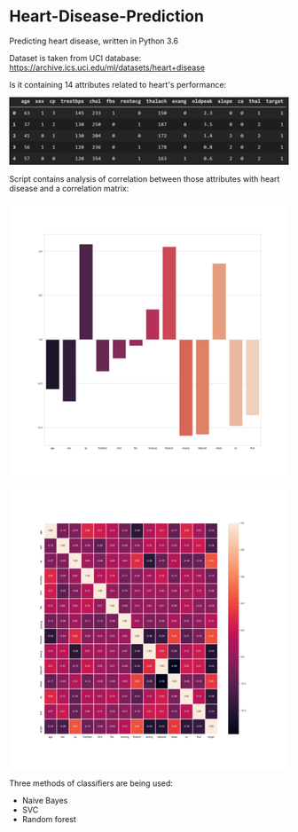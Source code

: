 # Heart-Disease-Prediction
Predicting heart disease, written in Python 3.6

Dataset is taken from UCI database: https://archive.ics.uci.edu/ml/datasets/heart+disease

Is it containing 14 attributes related to heart's performance:

![Dataset](./img/table.png)

Script contains analysis of correlation between those attributes with heart disease and a correlation matrix:

![Correlation](./img/correlation.png)

![Correlation Matrix](./img/corrmatrix.png)

Three methods of classifiers are being used:
* Naive Bayes
* SVC
* Random forest
